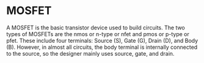 # MOSFET
A MOSFET is the basic transistor device used to build circuits. The two types of MOSFETs are the nmos or n-type or nfet and pmos or p-type or pfet. These include four terminals: Source (S), Gate (G), Drain (D), and Body (B). However, in almost all circuits, the body terminal is internally connected to the source, so the designer mainly uses source, gate, and drain.